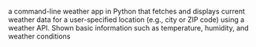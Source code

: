 a command-line weather app in Python that fetches and displays current weather data for a user-specified location (e.g., city or ZIP code) using a weather API. 
Shown basic information such as temperature, humidity, and weather conditions
